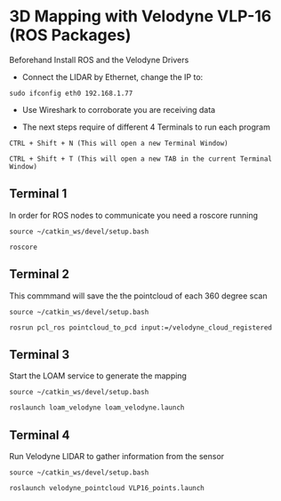 # 3D Mapping with Velodyne VLP-16 (ROS Packages)

Beforehand Install ROS and the Velodyne Drivers

* Connect the LIDAR by Ethernet, change the IP to:

```
sudo ifconfig eth0 192.168.1.77
```

* Use Wireshark to corroborate you are receiving data


* The next steps require of different 4 Terminals to run each program 

```
CTRL + Shift + N (This will open a new Terminal Window)

CTRL + Shift + T (This will open a new TAB in the current Terminal Window)
```


Terminal 1 
---------------------------------------------------------------------------------
In order for ROS nodes to communicate you need a roscore running 
```
source ~/catkin_ws/devel/setup.bash

roscore
```


Terminal 2
---------------------------------------------------------------------------------
This commmand will save the the pointcloud of each 360 degree scan
```
source ~/catkin_ws/devel/setup.bash

rosrun pcl_ros pointcloud_to_pcd input:=/velodyne_cloud_registered
```


Terminal 3 
---------------------------------------------------------------------------------
Start the LOAM service to generate the mapping
```
source ~/catkin_ws/devel/setup.bash

roslaunch loam_velodyne loam_velodyne.launch
```


Terminal 4
---------------------------------------------------------------------------------
Run Velodyne LIDAR to gather information from the sensor
```
source ~/catkin_ws/devel/setup.bash

roslaunch velodyne_pointcloud VLP16_points.launch
```
